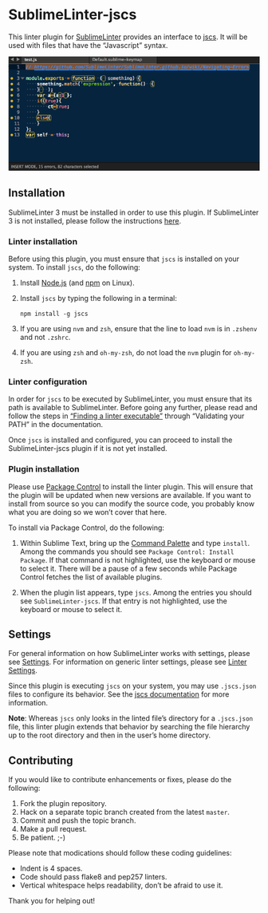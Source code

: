SublimeLinter-jscs
=========================

This linter plugin for [SublimeLinter](http://sublimelinter.readthedocs.org) provides an interface to [jscs](https://github.com/mdevils/node-jscs). It will be used with files that have the “Javascript” syntax.

![SublimeLinter-jscs](demo.gif "SublimeLinter-jscs plugin demo")

## Installation
SublimeLinter 3 must be installed in order to use this plugin. If SublimeLinter 3 is not installed, please follow the instructions [here](http://sublimelinter.readthedocs.org/en/latest/installation.html).

### Linter installation
Before using this plugin, you must ensure that `jscs` is installed on your system. To install `jscs`, do the following:

1. Install [Node.js](http://nodejs.org) (and [npm](https://github.com/joyent/node/wiki/Installing-Node.js-via-package-manager) on Linux).

1. Install `jscs` by typing the following in a terminal:
   ```
   npm install -g jscs
   ```

1. If you are using `nvm` and `zsh`, ensure that the line to load `nvm` is in `.zshenv` and not `.zshrc`.

1. If you are using `zsh` and `oh-my-zsh`, do not load the `nvm` plugin for `oh-my-zsh`.

### Linter configuration
In order for `jscs` to be executed by SublimeLinter, you must ensure that its path is available to SublimeLinter. Before going any further, please read and follow the steps in [“Finding a linter executable”](http://sublimelinter.readthedocs.org/en/latest/troubleshooting.html#finding-a-linter-executable) through “Validating your PATH” in the documentation.

Once `jscs` is installed and configured, you can proceed to install the SublimeLinter-jscs plugin if it is not yet installed.

### Plugin installation
Please use [Package Control](https://sublime.wbond.net/installation) to install the linter plugin. This will ensure that the plugin will be updated when new versions are available. If you want to install from source so you can modify the source code, you probably know what you are doing so we won’t cover that here.

To install via Package Control, do the following:

1. Within Sublime Text, bring up the [Command Palette](http://docs.sublimetext.info/en/sublime-text-3/extensibility/command_palette.html) and type `install`. Among the commands you should see `Package Control: Install Package`. If that command is not highlighted, use the keyboard or mouse to select it. There will be a pause of a few seconds while Package Control fetches the list of available plugins.

1. When the plugin list appears, type `jscs`. Among the entries you should see `SublimeLinter-jscs`. If that entry is not highlighted, use the keyboard or mouse to select it.

## Settings
For general information on how SublimeLinter works with settings, please see [Settings](http://sublimelinter.readthedocs.org/en/latest/settings.html). For information on generic linter settings, please see [Linter Settings](http://sublimelinter.readthedocs.org/en/latest/linter_settings.html).

Since this plugin is executing `jscs` on your system, you may use `.jscs.json` files to configure its behavior. See the [jscs documentation](https://github.com/mdevils/node-jscs#configuration) for more information.

**Note**: Whereas `jscs` only looks in the linted file’s directory for a `.jscs.json` file, this linter plugin extends that behavior by searching the file hierarchy up to the root directory and then in the user’s home directory.

## Contributing
If you would like to contribute enhancements or fixes, please do the following:

1. Fork the plugin repository.
1. Hack on a separate topic branch created from the latest `master`.
1. Commit and push the topic branch.
1. Make a pull request.
1. Be patient.  ;-)

Please note that modications should follow these coding guidelines:

- Indent is 4 spaces.
- Code should pass flake8 and pep257 linters.
- Vertical whitespace helps readability, don’t be afraid to use it.

Thank you for helping out!
